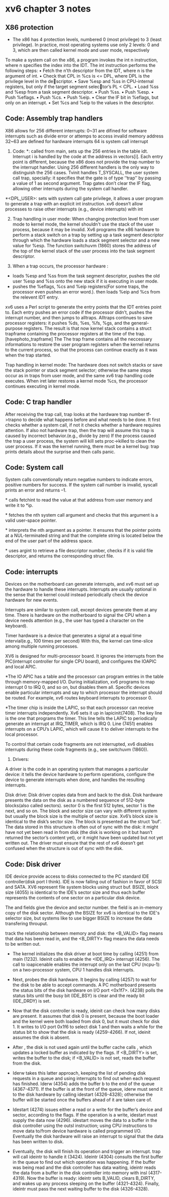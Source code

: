 # xv6 chapter 3 notes


## X86 protection

- The x86 has 4 protection levels, numbered 0 (most privilege) to 3 (least privilege). In practice, most operating systems use only 2 levels: 0 and 3, which are then called kernel mode and user mode, respectively

To make a system call on the x86, a program invokes the int n instruction, where n specifies the index into the IDT. The int instruction performs the following steps:
• Fetch the n’th descriptor from the IDT, where n is the argument of int.
• Check that CPL in %cs is <= DPL, where DPL is the privilege level in the descriptor.
• Save %esp and %ss in CPU-internal registers, but only if the target segment selector’s PL < CPL.
• Load %ss and %esp from a task segment descriptor.
• Push %ss.
• Push %esp.
• Push %eflags.
• Push %cs.
• Push %eip.
• Clear the IF bit in %eflags, but only on an interrupt.
• Set %cs and %eip to the values in the descriptor.


## Code: Assembly trap handlers

X86 allows for 256 different interrupts:
0~31 are difined for software interrupts such as divide error or attemps to access invalid memory address
32~63 are defined for hardware interrupts
64 is system call interrupt

1. Code:
*<Tvinit>: called from main, sets up the 256 entries in the table idt. Interrupt i is handled by the code at the address in vectors[i]. Each entry point is different, because the x86 does not provide the trap number to the interrupt handler. Using 256 different handlers is the only way to distinguish the 256 cases.
Tvinit handles T_SYSCALL, the user system call trap, specially: it specifies that the gate is of type ‘‘trap’’ by passing a value of 1 as second argument. Trap gates don’t clear the IF flag, allowing other interrupts during the system call handler.

*<DPL_USER>: sets with system call gate privilege, it allows a user program to generate a trap with an explicit int instruction. xv6 doesn’t allow processes to raise other interrupts (e.g., device interrupts) with int

2. Trap handling in user mode:
When changing protection level from user mode to kernel mode, the kernel shouldn't use the stack of the user process, because it may be invalid. Xv6 programs the x86 hardware to perform a stack switch on a trap by setting up a task segment descriptor through which the hardware loads a stack segment selector and a new value for %esp. The function
switchuvm (1860) stores the address of the top of the kernel stack of the user process
into the task segment descriptor.

3. When a trap occurs, the processor hardware :
- loads %esp and %ss from the task segment descriptor, pushes the old user %esp and %ss onto the new stack if it is executing in user mode.
- pushes the %eflags, %cs and %eip registers(For some traps, the processor even pushes an error word.). then loads %eip and %cs from the relevent IDT entry.

xv6 uses a Perl script to generate the entry points that the IDT entries point to. Each entry pushes an error code if the processor didn’t, pushes the interrupt number, and then jumps to alltraps. Alltraps continues to save processor registers: it pushes %ds, %es, %fs, %gs, and the general-purpose registers. The result is that now kernel stack contains a struct trapframe containing the processor registers at the time of the trap.[havephoto_trapframe] The The trap frame contains all the neccessary informations to restore the user program registers when the kernel returns to the current process, so that the process can continue exactly as it was when the trap started.

Trap handling in kernel mode:
The hardware does not switch stacks or save the stack pointer or stack segment selector; otherwise the same steps occur as in traps from user mode, and the same xv6 trap handling code executes. When iret later restores a kernel mode %cs, the processor continues executing in kernel mode.


## Code: C trap handler

After receiving the trap call, trap looks at the hardware trap number tf->trapno to decide what happens before and what needs to be done. It first checks whether a system call, if not it checks whether a hardware requires attention. If also not hardware trap, then the trap will assume this trap is caused by incorrect behavior.(e.g., divide by zero) If the process caused the trap a user process, the system will kill sets proc->killed to clean the user process. If it was the kernel running, there must be a kernel bug: trap prints details about the surprise and then calls panic.


## Code: System call

System calls conventionally return negative numbers to indicate errors, positive numbers for success. If the system call number is invalid, syscall prints an error and returns –1.

*<argint> calls fetchint to read the value at that address from user memory and write it to *ip. 

*<argptr> fetches the nth system call argument and checks that this argument is a valid user-space pointer. 

*<argstr> interprets the nth argument as a pointer. It ensures that the pointer points at a NUL-terminated string and that the complete string is located below the end of the user part of the address space.

*<argfd> uses argint to retrieve a file descriptor number, checks if it is valid file descriptor, and returns the corresponding struct file.


## Code: interrupts

Devices on the motherboard can generate interrupts, and xv6 must set up the hardware to handle these interrupts. Interrupts are usually optional in the sense that the kernel could instead periodically check the device hardware for new events.

Interrupts are similar to system call, except devices generate them at any time. There is hardware on the motherboard to signal the CPU when a device needs attention (e.g., the user has typed a character on the keyboard). 

Timer hardware is a device that generates a signal at a equal time intervial(e.g., 100 times per second) With this, the kernel can time-slice among multiple running processes.

XV6 is designed for multi-processor board. It ignores the interrupts from the PIC(interrupt controller for single CPU board), and configures the IOAPIC and local APIC.

*The IO APIC has a table and the processor can program entries in the table through memory-mapped I/O. During initialization, xv6 programs to map interrupt 0 to IRQ 0, and so on, but disables them all. Specific devices enable particular interrupts and say to which processor the interrupt should be routed. For example, xv6 routes keyboard interrupts to processor 0.

*The timer chip is inside the LAPIC, so that each processor can receive timer interrupts independently. Xv6 sets it up in lapicinit(7408). The key line is the one that programs the timer. This line tells the LAPIC to periodically generate an interrupt at IRQ_TIMER, which is IRQ 0. Line (7451) enables interrupts on a CPU’s LAPIC, which will cause it to deliver interrupts to the local processor.

To control that certain code fragments are not interrupted, xv6 disables interrupts during these code fragments (e.g., see switchuvm (1860)).

1. Drivers:

A driver is the code in an operating system that manages a particular device: it tells the device hardware to perform operations, configure the device to generate interrupts when done, and handles the resulting interrupts.

Disk drive: Disk driver copies data from and back to the disk. Disk hardware presents the data on the disk as a numbered sequence of 512-byte blocks(also called sectors). sector 0 is the first 512 bytes, sector 1 is the next, and so on. The block and sector size can vary with different system but usually the block size is the multiple of sector size. Xv6’s block size is identical to the disk’s sector size. The block is presented as the struct 'buf'. The data stored in this structure is often out of sync with the disk: it might have not yet been read in from disk (the disk is working on it but hasn’t returned the sector’s content yet), or it might have been updated but not yet written out. The driver must ensure that the rest of xv6 doesn’t get confused when the structure is out of sync with the disk.


## Code: Disk driver

IDE device provide access to disks connected to the PC standard IDE controller(disk port I think). IDE is now falling out of fashion in favor of SCSI and SATA. XV6 represent file system blocks using struct buf. BSIZE, block size (4055) is identical to the IDE’s sector size and thus each buffer represents the contents of one sector on a particular disk device.

The <dev> and <sector> fields give the device and sector number. the <data> field is an in-memory copy of the disk sector. Although the BSIZE for xv6 is identical to the IDE's selector size, but systems like to use bigger BSIZE to increase the data transfering throuput.

<flags> track the relationship between memory and disk: the <B_VALID> flag means that data has been read in, and the <B_DIRTY> flag means the data needs to be written out.

- The kernel initializes the disk driver at boot time by calling <ideinit> (4251) from main (1232). Ideinit calls <ioapicenable> to enable the <IDE_IRQ> interrupt (4256). The call to ioapicenable enables the interrupt only on the last CPU (ncpu-1): on a two-processor system, CPU 1 handles disk interrupts.

- Next, <ideinit> probes the disk hardware. It begins by calling <idewait> (4257) to wait for the disk to be able to accept commands. A PC motherboard presents the status bits of the disk hardware on I/O port <0x1f7>. <Idewait> (4238) polls the status bits until the busy bit (IDE_BSY) is clear and the ready bit (IDE_DRDY) is set.

- Now that the disk controller is ready, ideinit can check how many disks are present. It assumes that disk 0 is present, because the boot loader and the kernel were both loaded from disk 0, but it must check for disk 1. It writes to I/O port 0x1f6 to select disk 1 and then waits a while for the status bit to show that the disk is ready (4259-4266). If not, ideinit assumes the disk is absent.

- After <ideinit>, the disk is not used again until the buffer cache calls <iderw>, which updates a locked buffer as indicated by the flags. If <B_DIRTY> is set, <iderw> writes the buffer to the disk; if <B_VALID> is not set, <iderw> reads the buffer from the disk.

- Iderw takes this latter approach, keeping the list of pending disk requests in a queue and using interrupts to find out when each request has finished. Iderw (4354) adds the buffer b to the end of the queue (4367-4371). If the buffer is at the front of the queue, iderw must send it to the disk hardware by calling idestart (4326-4328); otherwise the buffer will be started once the buffers ahead of it are taken care of.

- Idestart (4274) issues either a read or a write for the buffer’s device and sector, according to the flags. If the operation is a write, idestart must supply the data now (4296). idestart moves the data to a buffer in the disk controller using the outsl instruction; using CPU instructions to move data to/from device hardware is called programmed I/O. Eventually the disk hardware will raise an interrupt to signal that the data has been written to disk. 

- Eventually, the disk will finish its operation and trigger an interrupt. trap will call ideintr to handle it (3424). Ideintr (4304) consults the first buffer in the queue to find out which operation was happening. If the buffer was being read and the disk controller has data waiting, ideintr reads the data from a buffer in the disk controller into memory with insl (4317-4319). Now the buffer is ready: ideintr sets B_VALID, clears B_DIRTY, and wakes up any process sleeping on the buffer (4321-4324). Finally, ideintr must pass the next waiting buffer to the disk (4326-4328).




















